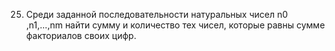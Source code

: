 25. Среди      заданной      последовательности      натуральных      чисел    n0 ,n1,...,nm найти  сумму  и  количество  тех  чисел,  которые  равны  сумме  факториалов своих цифр.